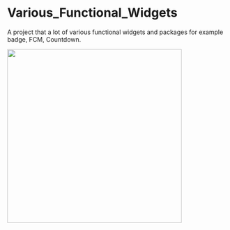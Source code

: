 # Various_Functional_Widgets
A project that a lot of various functional widgets and packages for example badge, FCM, Countdown.

<img src="https://user-images.githubusercontent.com/73459364/220046875-2a4941c6-aee9-47f5-ae89-6836a5132de9.png" width="400">
